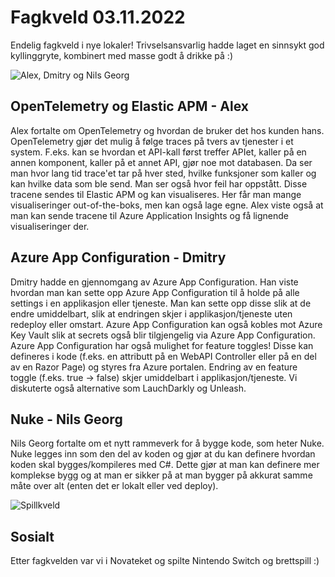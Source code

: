# Fagkveld 03.11.2022

Endelig fagkveld i nye lokaler! Trivselsansvarlig hadde laget en sinnsykt god kyllinggryte, kombinert med masse godt å drikke på :)

![Alex, Dmitry og Nils Georg](https://github.com/novanet/fagkvelder/blob/master/docs/20221103/content/faglig.jpg)

## OpenTelemetry og Elastic APM - Alex

Alex fortalte om OpenTelemetry og hvordan de bruker det hos kunden hans. OpenTelemetry gjør det mulig å følge traces på tvers av tjenester i et system. F.eks. kan se hvordan et API-kall først treffer APIet, kaller på en annen komponent, kaller på et annet API, gjør noe mot databasen. Da ser man hvor lang tid trace'et tar på hver sted, hvilke funksjoner som kaller og kan hvilke data som ble send. Man ser også hvor feil har oppstått. Disse tracene sendes til Elastic APM og kan visualiseres. Her får man mange visualiseringer out-of-the-boks, men kan også lage egne. Alex viste også at man kan sende tracene til Azure Application Insights og få lignende visualiseringer der.


## Azure App Configuration - Dmitry

Dmitry hadde en gjennomgang av Azure App Configuration. Han viste hvordan man kan sette opp Azure App Configuration til å holde på alle settings i en applikasjon eller tjeneste. Man kan sette opp disse slik at de endre umiddelbart, slik at endringen skjer i applikasjon/tjeneste uten redeploy eller omstart. Azure App Configuration kan også kobles mot Azure Key Vault slik at secrets også blir tilgjengelig via Azure App Configuration. Azure App Configuration har også mulighet for feature toggles! Disse kan defineres i kode (f.eks. en attributt på en WebAPI Controller eller på en del av en Razor Page) og styres fra Azure portalen. Endring av en feature toggle (f.eks. true -> false) skjer umiddelbart i applikasjon/tjeneste. Vi diskuterte også alternative som LauchDarkly og Unleash.

## Nuke - Nils Georg

Nils Georg fortalte om et nytt rammeverk for å bygge kode, som heter Nuke. Nuke legges inn som den del av koden og gjør at du kan definere hvordan koden skal bygges/kompileres med C#. Dette gjør at man kan definere mer komplekse bygg og at man er sikker på at man bygger på akkurat samme måte over alt (enten det er lokalt eller ved deploy).

![Spillkveld](https://github.com/novanet/fagkvelder/blob/master/docs/20221103/content/sosialt.jpg)

## Sosialt

Etter fagkvelden var vi i Novateket og spilte Nintendo Switch og brettspill :)
